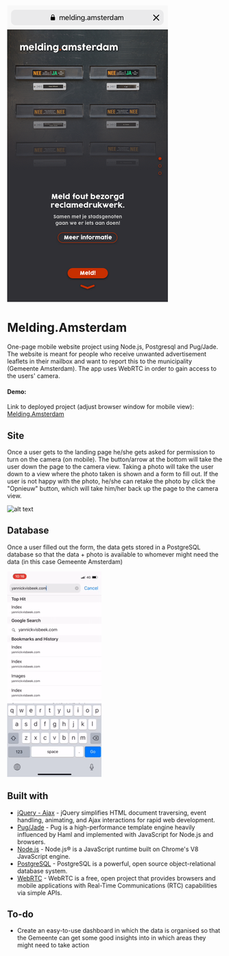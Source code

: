 ![alt text](https://github.com/Yann1ck/uiheaven/blob/master/public/images/LandingPage_OVERVIEW_02012018.png "Melding.Amsterdam Website")

# Melding.Amsterdam

One-page mobile website project using Node.js, Postgresql and Pug/Jade. The website is meant for people who receive unwanted advertisement leaflets in their mailbox and want to report this to the municipality (Gemeente Amsterdam). The app uses WebRTC in order to gain access to the users' camera.

#### Demo:

Link to deployed project (adjust browser window for mobile view): <a href="https://melding-amsterdam.yannickvisbeek.com">Melding.Amsterdam</a>

## Site

Once a user gets to the landing page he/she gets asked for permission to turn on the camera (on mobile). The button/arrow at the bottom will take the user down the page to the camera view. Taking a photo will take the user down to a view where the photo taken is shown and a form to fill out. If the user is not happy with the photo, he/she can retake the photo by click the "Opnieuw" button, which will take him/her back up the page to the camera view.

![alt text](https://github.com/Yann1ck/uiheaven/blob/master/public/gif/melding-gif1.gif "Gif 1")

## Database

Once a user filled out the form, the data gets stored in a PostgreSQL database so that the data + photo is available to whomever might need the data (in this case Gemeente Amsterdam)

![alt text](https://github.com/Yann1ck/uiheaven/blob/master/public/gif/melding-gif2.gif "Gif 2")

## Built with

- [jQuery - Ajax](http://www.w3schools.com/jquery/jquery_ref_ajax.asp) - jQuery simplifies HTML document traversing, event handling, animating, and Ajax interactions for rapid web development.
- [Pug/Jade](https://pugjs.org/) - Pug is a high-performance template engine heavily influenced by Haml and implemented with JavaScript for Node.js and browsers.
- [Node.js](https://nodejs.org/en/) - Node.js® is a JavaScript runtime built on Chrome's V8 JavaScript engine.
- [PostgreSQL](https://www.postgresql.org/) - PostgreSQL is a powerful, open source object-relational database system.
- [WebRTC](https://webrtc.org/) - WebRTC is a free, open project that provides browsers and mobile applications with Real-Time Communications (RTC) capabilities via simple APIs.

## To-do

- Create an easy-to-use dashboard in which the data is organised so that the Gemeente can get some good insights into in which areas they might need to take action
